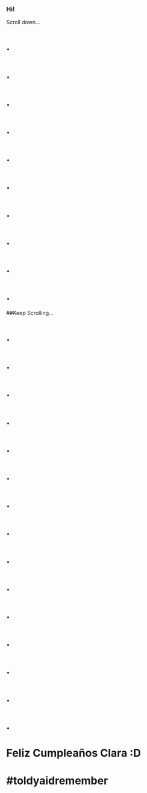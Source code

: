 ### Hi!
Scroll down...
# .
# .
# .
# .
# .
# .
# .
# .
# .
# .
##Keep Scrolling...
# .
# .
# .
# .
# .
# .
# .
# .
# .
# .
# .
# .
# .
# .
# .
# Feliz Cumpleaños Clara :D
# #toldyaidremember